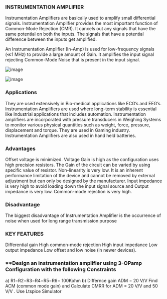 ### **INSTRUMENTATION AMPLIFIER**

Instrumentation Amplifiers are basically used to amplify small differential signals. Instrumentation Amplifier provides the most important function of Common-Mode Rejection (CMR). It cancels out any signals that have the same potential on both the inputs. The signals that have a potential difference between the inputs get amplified.

An Instrumentation Amplifier (In-Amp) is used for low-frequency signals (≪1 MHz) to provide a large amount of Gain. It amplifies the input signal rejecting Common-Mode Noise that is present in the input signal.

![image](https://github.com/user-attachments/assets/81176071-d497-4995-9fa1-10fe4a0b5ec3)

![image](https://github.com/user-attachments/assets/e372e7fc-c237-47ff-b32a-55d7575da47c)

### **Applications**

They are used extensively in Bio-medical applications like ECG’s and EEG’s.
Instrumentation Amplifiers are used where long-term stability is essential like Industrial applications that includes automation.
Instrumentation amplifiers are incorporated with pressure transducers in Weighing Systems to monitor various physical quantities such as weight, force, pressure, displacement and torque.
They are used in Gaming industry.
Instrumentation Amplifiers are also used in hand held batteries.

### **Advantages**

Offset voltage is minimized.
Voltage Gain is high as the configuration uses high precision resistors.
The Gain of the circuit can be varied by using specific value of resistor.
Non-linearity is very low. It is an inherent performance limitation of the device and cannot be removed by external adjustment but can only be designed by the manufacturer.
Input impedance is very high to avoid loading down the input signal source and Output impedance is very low.
Common-mode rejection is very high.

### **Disadvantage**

The biggest disadvantage of Instrumentation Amplifier is the occurrence of noise when used for long range transmission purpose

### **KEY FEATURES**

Differential gain
High common-mode rejection
High input impedance
Low output impedance
Low offset and low noise (in newer devices).


### **Design an instrumentation amplifier using 3-OPamp Configuration with the following Constraints
a) R1=R2=R3=R4=R5=R6= 100Kohm
b) Differnce gain ADM = 20 V/V
Find ACM (common mode gain) and Calculate CMRR for ADM = 20 V/V   and 50 V/V . Use Ltspice Simulator 

